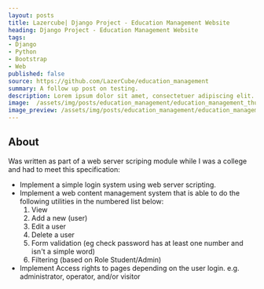 ```yaml
---
layout: posts
title: Lazercube| Django Project - Education Management Website
heading: Django Project - Education Management Website
tags:
- Django
- Python
- Bootstrap
- Web
published: false
source: https://github.com/LazerCube/education_management
summary: A follow up post on testing.
description: Lorem ipsum dolor sit amet, consectetuer adipiscing elit. Aenean commodo ligula eget dolor. Aenean massa. Cum sociis natoque penatibus et magnis dis parturient montes, nascetur ridiculus mus. Donec quam felis, ultricies nec, pellentesque eu, pretium quis, sem. Nulla consequat massa quis enim. Donec pede justo, fringilla vel, aliquet nec, vulputate eget, arcu.
image:  /assets/img/posts/education_management/education_management_thumbnail.jpg
image_preview: /assets/img/posts/education_management/education_management_thumbnail_preivew.jpg
---
```


## About

Was written as part of a web server scriping module while I was a college and had to meet this specification:

- Implement a simple login system using web server scripting.
- Implement a web content management system that is able to do the following utilities in the numbered list below:
    1. View
    2. Add a new (user)
    3. Edit a user
    4. Delete a user
    5. Form validation (eg check password has at least one number and isn't a simple word)
    6. Filtering (based on Role Student/Admin)
- Implement Access rights to pages depending on the user login. e.g. administrator, operator, and/or visitor
